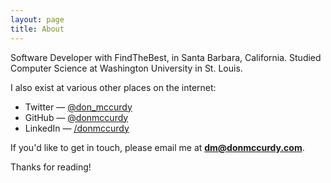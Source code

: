 ```yaml
---
layout: page
title: About
---
```


Software Developer with FindTheBest, in Santa Barbara, California. Studied Computer Science at Washington University in St. Louis. 

I also exist at various other places on the internet:

* Twitter — [@don_mccurdy](https://twitter.com/don_mccurdy)
* GitHub — [@donmccurdy](https://github.com/donmccurdy)
* LinkedIn — [/donmccurdy](https://www.linkedin.com/in/donmccurdy)

If you'd like to get in touch, please email me at **dm@donmccurdy.com**.

Thanks for reading!